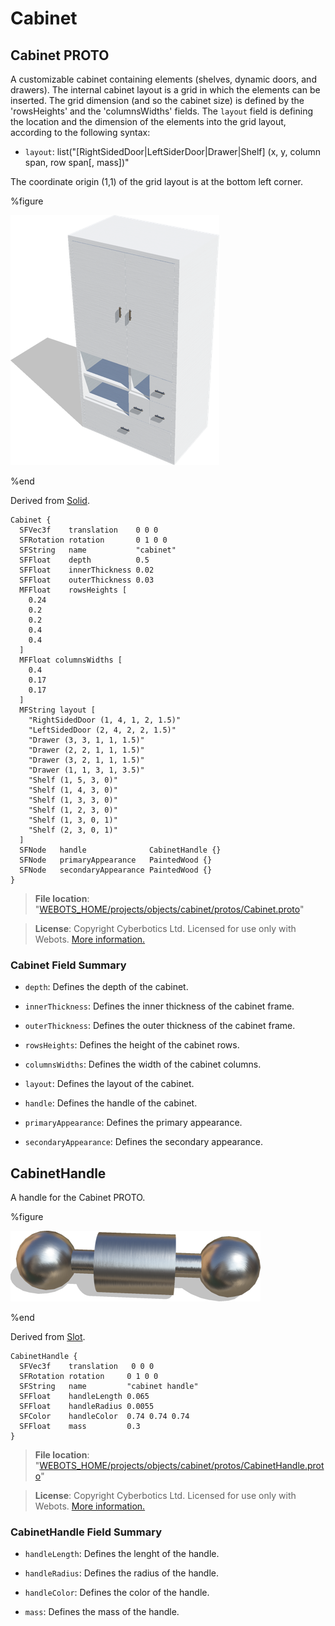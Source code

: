 # Cabinet

## Cabinet PROTO

A customizable cabinet containing elements (shelves, dynamic doors, and drawers).
The internal cabinet layout is a grid in which the elements can be inserted.
The grid dimension (and so the cabinet size) is defined by the 'rowsHeights' and the 'columnsWidths' fields.
The `layout` field is defining the location and the dimension of the elements into the grid layout, according to the following syntax:
- `layout`: list("[RightSidedDoor|LeftSiderDoor|Drawer|Shelf] (x, y, column span, row span[, mass])"

The coordinate origin (1,1) of the grid layout is at the bottom left corner.

%figure

![Cabinet](images/objects/cabinet/Cabinet/model.thumbnail.png)

%end

Derived from [Solid](../reference/solid.md).

```
Cabinet {
  SFVec3f    translation    0 0 0
  SFRotation rotation       0 1 0 0
  SFString   name           "cabinet"
  SFFloat    depth          0.5
  SFFloat    innerThickness 0.02
  SFFloat    outerThickness 0.03
  MFFloat    rowsHeights [
    0.24
    0.2
    0.2
    0.4
    0.4
  ]
  MFFloat columnsWidths [
    0.4
    0.17
    0.17
  ]
  MFString layout [
    "RightSidedDoor (1, 4, 1, 2, 1.5)"
    "LeftSidedDoor (2, 4, 2, 2, 1.5)"
    "Drawer (3, 3, 1, 1, 1.5)"
    "Drawer (2, 2, 1, 1, 1.5)"
    "Drawer (3, 2, 1, 1, 1.5)"
    "Drawer (1, 1, 3, 1, 3.5)"
    "Shelf (1, 5, 3, 0)"
    "Shelf (1, 4, 3, 0)"
    "Shelf (1, 3, 3, 0)"
    "Shelf (1, 2, 3, 0)"
    "Shelf (1, 3, 0, 1)"
    "Shelf (2, 3, 0, 1)"
  ]
  SFNode   handle              CabinetHandle {}
  SFNode   primaryAppearance   PaintedWood {}
  SFNode   secondaryAppearance PaintedWood {}
}
```

> **File location**: "[WEBOTS\_HOME/projects/objects/cabinet/protos/Cabinet.proto](https://github.com/omichel/webots/tree/master/projects/objects/cabinet/protos/Cabinet.proto)"

> **License**: Copyright Cyberbotics Ltd. Licensed for use only with Webots.
[More information.](https://cyberbotics.com/webots_assets_license)

### Cabinet Field Summary

- `depth`: Defines the depth of the cabinet.

- `innerThickness`: Defines the inner thickness of the cabinet frame.

- `outerThickness`: Defines the outer thickness of the cabinet frame.

- `rowsHeights`: Defines the height of the cabinet rows.

- `columnsWidths`: Defines the width of the cabinet columns.

- `layout`: Defines the layout of the cabinet.

- `handle`: Defines the handle of the cabinet.

- `primaryAppearance`: Defines the primary appearance.

- `secondaryAppearance`: Defines the secondary appearance.

## CabinetHandle

A handle for the Cabinet PROTO.

%figure

![CabinetHandle](images/objects/cabinet/CabinetHandle/model.thumbnail.png)

%end

Derived from [Slot](../reference/slot.md).

```
CabinetHandle {
  SFVec3f    translation   0 0 0
  SFRotation rotation     0 1 0 0
  SFString   name         "cabinet handle"
  SFFloat    handleLength 0.065
  SFFloat    handleRadius 0.0055
  SFColor    handleColor  0.74 0.74 0.74
  SFFloat    mass         0.3
}
```

> **File location**: "[WEBOTS\_HOME/projects/objects/cabinet/protos/CabinetHandle.proto](https://github.com/omichel/webots/tree/master/projects/objects/cabinet/protos/CabinetHandle.proto)"

> **License**: Copyright Cyberbotics Ltd. Licensed for use only with Webots.
[More information.](https://cyberbotics.com/webots_assets_license)

### CabinetHandle Field Summary

- `handleLength`: Defines the lenght of the handle.

- `handleRadius`: Defines the radius of the handle.

- `handleColor`: Defines the color of the handle.

- `mass`: Defines the mass of the handle.

